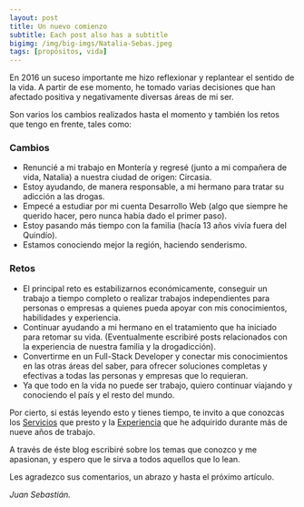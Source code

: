 ```yaml
---
layout: post
title: Un nuevo comienzo
subtitle: Each post also has a subtitle
bigimg: /img/big-imgs/Natalia-Sebas.jpeg
tags: [propósitos, vida]
---
```


En 2016 un suceso importante me hizo reflexionar y replantear el sentido de la vida. A partir de ese momento, he tomado varias decisiones que han afectado positiva y negativamente diversas áreas de mi ser.

Son varios los cambios realizados hasta el momento y también los retos que tengo en frente, tales como:

### Cambios

- Renuncié a mi trabajo en Montería y regresé (junto a mi compañera de vida, Natalia) a nuestra ciudad de origen: Circasia.
- Estoy ayudando, de manera responsable, a mi hermano para tratar su adicción a las drogas.
- Empecé a estudiar por mi cuenta Desarrollo Web (algo que siempre he querido hacer, pero nunca había dado el primer paso).
- Estoy pasando más tiempo con la familia (hacía 13 años vivía fuera del Quindío).
- Estamos conociendo mejor la región, haciendo senderismo.

### Retos

- El principal reto es estabilizarnos económicamente, conseguir un trabajo a tiempo completo o realizar trabajos independientes para personas o empresas a quienes pueda apoyar con mis conocimientos, habilidades y experiencia.
- Continuar ayudando a mi hermano en el tratamiento que ha iniciado para retomar su vida. (Eventualmente escribiré posts relacionados con la experiencia de nuestra familia y la drogadicción).
- Convertirme en un Full-Stack Developer y conectar mis conocimientos en las otras áreas del saber, para ofrecer soluciones completas y efectivas a todas las personas y empresas que lo requieran.
- Ya que todo en la vida no puede ser trabajo, quiero continuar viajando y conociendo el país y el resto del mundo.

Por cierto, si estás leyendo esto y tienes tiempo, te invito a que conozcas los [Servicios](https://jbeta58.github.io/) que presto y la [Experiencia](https://jbeta58.github.io/experiencia/) que he adquirido durante más de nueve años de trabajo.

A través de éste blog escribiré sobre los temas que conozco y me apasionan, y espero que le sirva a todos aquellos que lo lean.

Les agradezco sus comentarios, un abrazo y hasta el próximo artículo.

*Juan Sebastián.*
